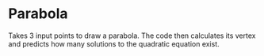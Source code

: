 # Parabola
Takes 3 input points to draw a parabola. The code then calculates its vertex and predicts how many solutions to the quadratic equation exist.
